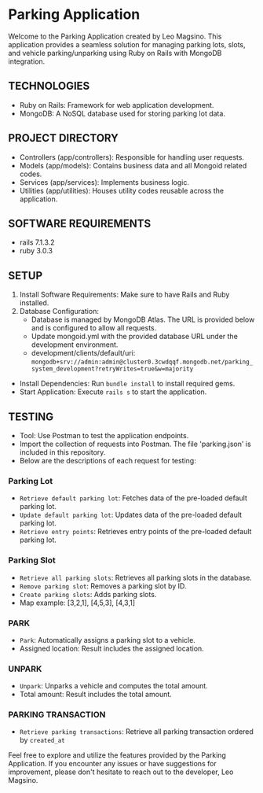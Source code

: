 # Parking Application

Welcome to the Parking Application created by Leo Magsino. This application provides a seamless solution for managing parking lots, slots, and vehicle parking/unparking using Ruby on Rails with MongoDB integration.

## TECHNOLOGIES
* Ruby on Rails: Framework for web application development.
* MongoDB: A NoSQL database used for storing parking lot data.

## PROJECT DIRECTORY
* Controllers (app/controllers): Responsible for handling user requests.
* Models (app/models): Contains business data and all Mongoid related codes.
* Services (app/services): Implements business logic.
* Utilities (app/utilities): Houses utility codes reusable across the application.

## SOFTWARE REQUIREMENTS
* rails 7.1.3.2
* ruby 3.0.3

## SETUP
1. Install Software Requirements: Make sure to have Rails and Ruby installed.
2. Database Configuration:
   * Database is managed by MongoDB Atlas. The URL is provided below and is configured to allow all requests.
   * Update mongoid.yml with the provided database URL under the development environment.
   * development/clients/default/uri: `mongodb+srv://admin:admin@cluster0.3cwdqqf.mongodb.net/parking_system_development?retryWrites=true&w=majority`

* Install Dependencies: Run `bundle install` to install required gems.
* Start Application: Execute `rails s` to start the application.

## TESTING
* Tool: Use Postman to test the application endpoints.
* Import the collection of requests into Postman. The file 'parking.json' is included in this repository.
* Below are the descriptions of each request for testing:

### Parking Lot
* `Retrieve default parking lot`: Fetches data of the pre-loaded default parking lot.
* `Update default parking lot`: Updates data of the pre-loaded default parking lot.
* `Retrieve entry points`: Retrieves entry points of the pre-loaded default parking lot.

### Parking Slot
* `Retrieve all parking slots`: Retrieves all parking slots in the database.
* `Remove parking slot`: Removes a parking slot by ID.
* `Create parking slots`: Adds parking slots.
* Map example: [3,2,1], [4,5,3], [4,3,1]

### PARK
* `Park`: Automatically assigns a parking slot to a vehicle.
* Assigned location: Result includes the assigned location.

### UNPARK
* `Unpark`: Unparks a vehicle and computes the total amount.
* Total amount: Result includes the total amount.

### PARKING TRANSACTION
* `Retrieve parking transactions`: Retrieve all parking transaction ordered by `created_at`

Feel free to explore and utilize the features provided by the Parking Application. If you encounter any issues or have suggestions for improvement, please don't hesitate to reach out to the developer, Leo Magsino.


